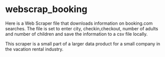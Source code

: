 # webscrap_booking
Here is a Web Scraper file that downloads information on booking.com searches.
The file is set to enter city, checkin,checkout, number of adults and number of children and save the information to a csv file locally.

This scraper is a small part of a larger data product for a small company in the vacation rental industry. 
